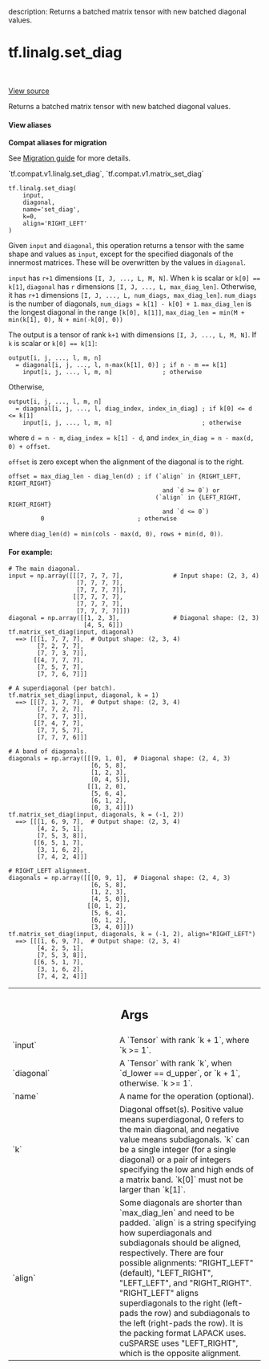 description: Returns a batched matrix tensor with new batched diagonal values.

<div itemscope itemtype="http://developers.google.com/ReferenceObject">
<meta itemprop="name" content="tf.linalg.set_diag" />
<meta itemprop="path" content="Stable" />
</div>

# tf.linalg.set_diag

<!-- Insert buttons and diff -->

<table class="tfo-notebook-buttons tfo-api nocontent" align="left">

</table>

<a target="_blank" class="external" href="/code/stable/tensorflow/python/ops/array_ops.py">View source</a>



Returns a batched matrix tensor with new batched diagonal values.

<section class="expandable">
  <h4 class="showalways">View aliases</h4>
  <p>
<b>Compat aliases for migration</b>
<p>See
<a href="https://www.tensorflow.org/guide/migrate">Migration guide</a> for
more details.</p>
<p>`tf.compat.v1.linalg.set_diag`, `tf.compat.v1.matrix_set_diag`</p>
</p>
</section>

<pre class="devsite-click-to-copy prettyprint lang-py tfo-signature-link">
<code>tf.linalg.set_diag(
    input,
    diagonal,
    name=&#x27;set_diag&#x27;,
    k=0,
    align=&#x27;RIGHT_LEFT&#x27;
)
</code></pre>



<!-- Placeholder for "Used in" -->

Given `input` and `diagonal`, this operation returns a tensor with the
same shape and values as `input`, except for the specified diagonals of the
innermost matrices. These will be overwritten by the values in `diagonal`.

`input` has `r+1` dimensions `[I, J, ..., L, M, N]`. When `k` is scalar or
`k[0] == k[1]`, `diagonal` has `r` dimensions `[I, J, ..., L, max_diag_len]`.
Otherwise, it has `r+1` dimensions `[I, J, ..., L, num_diags, max_diag_len]`.
`num_diags` is the number of diagonals, `num_diags = k[1] - k[0] + 1`.
`max_diag_len` is the longest diagonal in the range `[k[0], k[1]]`,
`max_diag_len = min(M + min(k[1], 0), N + min(-k[0], 0))`

The output is a tensor of rank `k+1` with dimensions `[I, J, ..., L, M, N]`.
If `k` is scalar or `k[0] == k[1]`:

```
output[i, j, ..., l, m, n]
  = diagonal[i, j, ..., l, n-max(k[1], 0)] ; if n - m == k[1]
    input[i, j, ..., l, m, n]              ; otherwise
```

Otherwise,

```
output[i, j, ..., l, m, n]
  = diagonal[i, j, ..., l, diag_index, index_in_diag] ; if k[0] <= d <= k[1]
    input[i, j, ..., l, m, n]                         ; otherwise
```
where `d = n - m`, `diag_index = k[1] - d`, and
`index_in_diag = n - max(d, 0) + offset`.

`offset` is zero except when the alignment of the diagonal is to the right.
```
offset = max_diag_len - diag_len(d) ; if (`align` in {RIGHT_LEFT, RIGHT_RIGHT}
                                           and `d >= 0`) or
                                         (`align` in {LEFT_RIGHT, RIGHT_RIGHT}
                                           and `d <= 0`)
         0                          ; otherwise
```
where `diag_len(d) = min(cols - max(d, 0), rows + min(d, 0))`.

#### For example:



```
# The main diagonal.
input = np.array([[[7, 7, 7, 7],              # Input shape: (2, 3, 4)
                   [7, 7, 7, 7],
                   [7, 7, 7, 7]],
                  [[7, 7, 7, 7],
                   [7, 7, 7, 7],
                   [7, 7, 7, 7]]])
diagonal = np.array([[1, 2, 3],               # Diagonal shape: (2, 3)
                     [4, 5, 6]])
tf.matrix_set_diag(input, diagonal)
  ==> [[[1, 7, 7, 7],  # Output shape: (2, 3, 4)
        [7, 2, 7, 7],
        [7, 7, 3, 7]],
       [[4, 7, 7, 7],
        [7, 5, 7, 7],
        [7, 7, 6, 7]]]

# A superdiagonal (per batch).
tf.matrix_set_diag(input, diagonal, k = 1)
  ==> [[[7, 1, 7, 7],  # Output shape: (2, 3, 4)
        [7, 7, 2, 7],
        [7, 7, 7, 3]],
       [[7, 4, 7, 7],
        [7, 7, 5, 7],
        [7, 7, 7, 6]]]

# A band of diagonals.
diagonals = np.array([[[9, 1, 0],  # Diagonal shape: (2, 4, 3)
                       [6, 5, 8],
                       [1, 2, 3],
                       [0, 4, 5]],
                      [[1, 2, 0],
                       [5, 6, 4],
                       [6, 1, 2],
                       [0, 3, 4]]])
tf.matrix_set_diag(input, diagonals, k = (-1, 2))
  ==> [[[1, 6, 9, 7],  # Output shape: (2, 3, 4)
        [4, 2, 5, 1],
        [7, 5, 3, 8]],
       [[6, 5, 1, 7],
        [3, 1, 6, 2],
        [7, 4, 2, 4]]]

# RIGHT_LEFT alignment.
diagonals = np.array([[[0, 9, 1],  # Diagonal shape: (2, 4, 3)
                       [6, 5, 8],
                       [1, 2, 3],
                       [4, 5, 0]],
                      [[0, 1, 2],
                       [5, 6, 4],
                       [6, 1, 2],
                       [3, 4, 0]]])
tf.matrix_set_diag(input, diagonals, k = (-1, 2), align="RIGHT_LEFT")
  ==> [[[1, 6, 9, 7],  # Output shape: (2, 3, 4)
        [4, 2, 5, 1],
        [7, 5, 3, 8]],
       [[6, 5, 1, 7],
        [3, 1, 6, 2],
        [7, 4, 2, 4]]]

```

<!-- Tabular view -->
 <table class="responsive fixed orange">
<colgroup><col width="214px"><col></colgroup>
<tr><th colspan="2"><h2 class="add-link">Args</h2></th></tr>

<tr>
<td>
`input`
</td>
<td>
A `Tensor` with rank `k + 1`, where `k >= 1`.
</td>
</tr><tr>
<td>
`diagonal`
</td>
<td>
 A `Tensor` with rank `k`, when `d_lower == d_upper`, or `k + 1`,
otherwise. `k >= 1`.
</td>
</tr><tr>
<td>
`name`
</td>
<td>
A name for the operation (optional).
</td>
</tr><tr>
<td>
`k`
</td>
<td>
Diagonal offset(s). Positive value means superdiagonal, 0 refers to the
main diagonal, and negative value means subdiagonals. `k` can be a single
integer (for a single diagonal) or a pair of integers specifying the low
and high ends of a matrix band. `k[0]` must not be larger than `k[1]`.
</td>
</tr><tr>
<td>
`align`
</td>
<td>
Some diagonals are shorter than `max_diag_len` and need to be padded.
`align` is a string specifying how superdiagonals and subdiagonals should
be aligned, respectively. There are four possible alignments: "RIGHT_LEFT"
(default), "LEFT_RIGHT", "LEFT_LEFT", and "RIGHT_RIGHT". "RIGHT_LEFT"
aligns superdiagonals to the right (left-pads the row) and subdiagonals to
the left (right-pads the row). It is the packing format LAPACK uses.
cuSPARSE uses "LEFT_RIGHT", which is the opposite alignment.
</td>
</tr>
</table>

